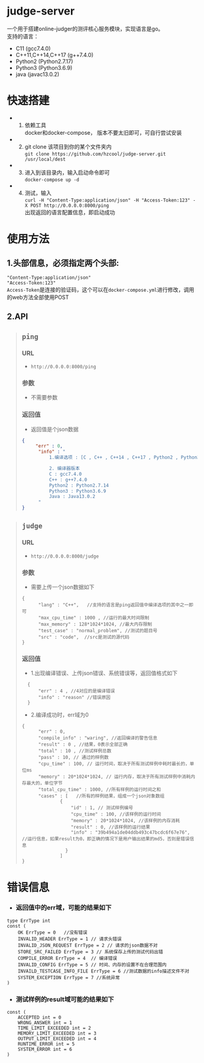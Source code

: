 # judge-server  

一个用于搭建online-judger的测评核心服务模块，实现语言是go。  
支持的语言：  
+ C11  (gcc7.4.0)
+ C++11,C++14,C++17 (g++7.4.0)
+ Python2 (Python2.7.17)
+ Python3 (Python3.6.9)
+ java (javac13.0.2)  

# 快速搭建  
+ 1. 依赖工具  
 docker和docker-compose， 版本不要太旧即可，可自行尝试安装
+ 2. git clone 该项目到你的某个文件夹内  
    `git clone https://github.com/hzcool/judge-server.git /usr/local/dest`
+ 3. 进入到该目录内，输入启动命令即可  
    `docker-compose up -d`  
+ 4. 测试，输入  
`curl -H "Content-Type:application/json" -H "Access-Token:123" -X POST http://0.0.0.0:8000/ping`   
出现返回的语言配置信息，即启动成功

# 使用方法  
## 1.头部信息，必须指定两个头部:  
`"Content-Type:application/json"`  
`"Access-Token:123"`    
`Access-Token`是连接的验证码，这个可以在`docker-compose.yml`进行修改，调用的web方法全部使用POST 

## 2.API  
> ## `ping`
> ### URL
> + `http://0.0.0.0:8000/ping`  
> ### 参数
> + 不需要参数  
> 
> 
> ### 返回值  
> + 返回值是个json数据  
> ``` json
> {
>      "err" : 0, 
>       "info" : "
>           1.编译选项 : [C , C++ , C++14 , C++17 , Python2 , Python3 , Java] 
>
>           2. 编译器版本 
>           C : gcc7.4.0
>           C++ : g++7.4.0
>           Python2 : Python2.7.14
>           Python3 : Python3.6.9
>           Java : Java13.0.2    
>       "
> }
> ```
  
  
> ## `judge`
> ### URL  
>+ `http://0.0.0.0:8000/judge`
>
>### 参数
>+ 需要上传一个json数据如下
>```golang
>{
>       "lang" : "C++",   //支持的语言是ping返回值中编译选项的其中之一即可
>       "max_cpu_time" : 1000 , //运行的最大时间限制
>       "max_memory" : 128*1024*1024, //最大内存限制
>       "test_case" : "normal_problem", //测试的题目号
>       "src" : "code",  //src是测试的源代码 
>}
>```
> 
> ### 返回值
> + 1.出现编译错误、上传json错误、系统错误等，返回值格式如下  
> ```golang
>   {
>       "err" : 4 , //4对应的是编译错误
>       "info" : "reason" //错误原因
>   }
>``` 
>  
>+ 2.编译成功时，err域为0
>```golang
>{
>       "err" : 0,
>       "compile_info" : "waring", //返回编译的警告信息
>       "result" : 0 , //结果，0表示全部正确
>       "total" : 10 , //测试样例总数
>       "pass" : 10, // 通过的样例数
>       "cpu_time" : 100, // 运行时间，取决于所有测试样例中耗时最长的，单位ms
>       "memory" : 20*1024*1024, // 运行内存，取决于所有测试样例中消耗内存最大的，单位字节
>       "total_cpu_time" : 1000, //所有样例的运行时间之和
>       "cases" : [   //所有的样例结果，组成一个json对象数组
>               {  
>                   "id" : 1, // 测试样例编号
>                   "cpu_time" : 100, //该样例的运行时间
>                   "memory" : 20*1024*1024, //该样例的内存消耗
>                   "result" : 0, //该样例的运行结果
>                   "info" : "39b494a1de04ddb493c47bcdc6f67e76", //运行信息，如果result为0，即正确的情况下是用户输出结果的md5，否则是错误信息
>                 }
>               ]
>}
>```

# 错误信息
+ ### 返回值中的**err**域，可能的结果如下
```golang
type ErrType int 
const (
	OK ErrType = 0   //没有错误
	INVALID_HEADER ErrType = 1 // 请求头错误
 	INVALID_JSON_REQUEST ErrType = 2 // 请求的json数据不对
	STORE_SRC_FAILED ErrType = 3 // 系统保存上传的测试代码出错
	COMPILE_ERROR ErrType = 4  // 编译错误
	INVALID_CONFIG ErrType = 5 // 时间、内存的设置不在合理范围内
	INVAILD_TESTCASE_INFO_FILE ErrType = 6 //测试数据的info描述文件不对
	SYSTEM_EXCEPTION ErrType = 7 //系统异常
)
```

+ ### 测试样例的**result**域可能的结果如下
```golang
const (
	ACCEPTED int = 0         
	WRONG_ANSWER int = 1    
	TIME_LIMIT_EXCEEDED int = 2
    MEMORY_LIMIT_EXCEEDED int = 3
    OUTPUT_LIMIT_EXCEEDED int = 4
    RUNTIME_ERROR int = 5
    SYSTEM_ERROR int = 6
)
```




  




    

